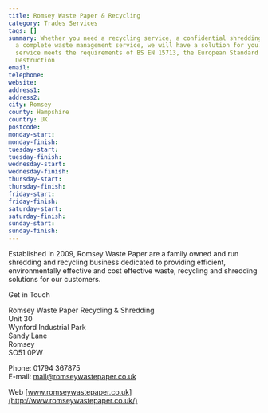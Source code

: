 ```yaml
---
title: Romsey Waste Paper & Recycling
category: Trades Services
tags: []
summary: Whether you need a recycling service, a confidential shredding service, or
  a complete waste management service, we will have a solution for you. Our shredding
  service meets the requirements of BS EN 15713, the European Standard for Information
  Destruction
email: 
telephone: 
website: 
address1: 
address2: 
city: Romsey
county: Hampshire
country: UK
postcode: 
monday-start: 
monday-finish: 
tuesday-start: 
tuesday-finish: 
wednesday-start: 
wednesday-finish: 
thursday-start: 
thursday-finish: 
friday-start: 
friday-finish: 
saturday-start: 
saturday-finish: 
sunday-start: 
sunday-finish: 
---
```

Established in 2009, Romsey Waste Paper are a family owned and run shredding and recycling business dedicated to providing efficient, environmentally effective and cost effective waste, recycling and shredding solutions for our customers.

Get in Touch

Romsey Waste Paper Recycling & Shredding  
Unit 30  
Wynford Industrial Park  
Sandy Lane  
Romsey  
SO51 0PW

Phone: 01794 367875  
E-mail: [mail@romseywastepaper.co.uk](mailto:mail@romseywastepaper.co.uk)

Web [www.romseywastepaper.co.uk](http://www.romseywastepaper.co.uk/)

